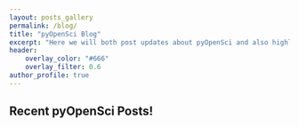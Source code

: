 ```yaml
---
layout: posts_gallery
permalink: /blog/
title: "pyOpenSci Blog"
excerpt: "Here we will both post updates about pyOpenSci and also highlight contributors. We will also highlight new packages that have been reviewed and accepted into the pyOpenSci ecosystem."
header:
    overlay_color: "#666"
    overlay_filter: 0.6
author_profile: true
---
```


## Recent pyOpenSci Posts!
<!-- 
{% comment %}
{% include base_path %}
{% include group-by-array collection=site.posts field="categories" %}

{% for category in group_names %}
  {% assign posts = group_items[forloop.index0] %}
  <h2 id="{{ category | slugify }}" class="archive__subtitle">{{ category }}</h2>
  {% for post in posts %}
    {% include archive-single.html %}
  {% endfor %}
{% endfor %}
{% endcomment %}

{% include base_path %}

{% for post in site.posts %}
  {% include archive-single.html %}
{% endfor %} -->
